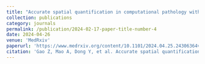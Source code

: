 ```yaml
---
title: "Accurate spatial quantification in computational pathology with multiple instance learning"
collection: publications
category: journals
permalink: /publication/2024-02-17-paper-title-number-4
date: 2024-04-26
venue: 'MedRxiv'
paperurl: 'https://www.medrxiv.org/content/10.1101/2024.04.25.24306364v1'
citation: 'Gao Z, Mao A, Dong Y, et al. Accurate spatial quantification in computational pathology with multiple instance learning[J]. MedRxiv, 2024: 2024.04. 25.24306364.'
---
```

